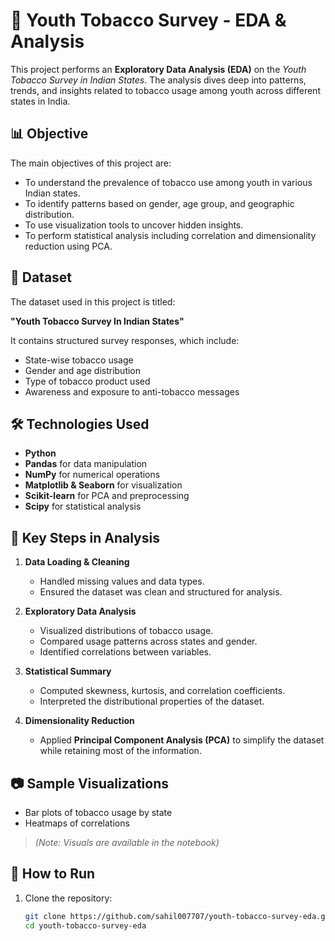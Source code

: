 # 🧠 Youth Tobacco Survey - EDA & Analysis

This project performs an **Exploratory Data Analysis (EDA)** on the *Youth Tobacco Survey in Indian States*. The analysis dives deep into patterns, trends, and insights related to tobacco usage among youth across different states in India.

## 📊 Objective

The main objectives of this project are:

- To understand the prevalence of tobacco use among youth in various Indian states.
- To identify patterns based on gender, age group, and geographic distribution.
- To use visualization tools to uncover hidden insights.
- To perform statistical analysis including correlation and dimensionality reduction using PCA.

## 📁 Dataset

The dataset used in this project is titled:

**"Youth Tobacco Survey In Indian States"**

It contains structured survey responses, which include:

- State-wise tobacco usage
- Gender and age distribution
- Type of tobacco product used
- Awareness and exposure to anti-tobacco messages

## 🛠️ Technologies Used

- **Python**
- **Pandas** for data manipulation
- **NumPy** for numerical operations
- **Matplotlib & Seaborn** for visualization
- **Scikit-learn** for PCA and preprocessing
- **Scipy** for statistical analysis

## 📌 Key Steps in Analysis

1. **Data Loading & Cleaning**
   - Handled missing values and data types.
   - Ensured the dataset was clean and structured for analysis.

2. **Exploratory Data Analysis**
   - Visualized distributions of tobacco usage.
   - Compared usage patterns across states and gender.
   - Identified correlations between variables.

3. **Statistical Summary**
   - Computed skewness, kurtosis, and correlation coefficients.
   - Interpreted the distributional properties of the dataset.

4. **Dimensionality Reduction**
   - Applied **Principal Component Analysis (PCA)** to simplify the dataset while retaining most of the information.

## 📷 Sample Visualizations

- Bar plots of tobacco usage by state
- Heatmaps of correlations

> *(Note: Visuals are available in the notebook)*

## 🚀 How to Run

1. Clone the repository:
   ```bash
   git clone https://github.com/sahil007707/youth-tobacco-survey-eda.git
   cd youth-tobacco-survey-eda
